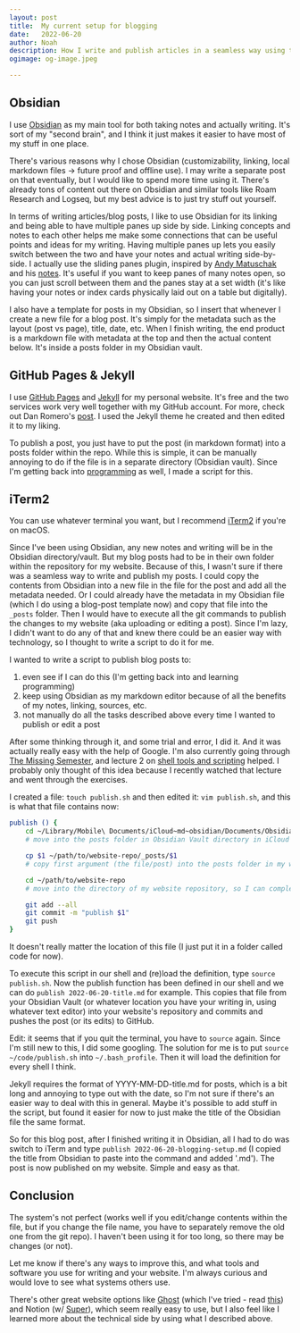 ```yaml
---
layout: post
title:	My current setup for blogging
date:	2022-06-20
author:	Noah
description: How I write and publish articles in a seamless way using tools and software like Obsidian, GitHub Pages, Jekyll, and the terminal (command line on iTerm2).
ogimage: og-image.jpeg

---
```


## Obsidian
I use [Obsidian](https://obsidian.md/) as my main tool for both taking notes and actually writing. It's sort of my "second brain", and I think it just makes it easier to have most of my stuff in one place.

There's various reasons why I chose Obsidian (customizability, linking, local markdown files -> future proof and offline use). I may write a separate post on that eventually, but I would like to spend more time using it. There's already tons of content out there on Obsidian and similar tools like Roam Research and Logseq, but my best advice is to just try stuff out yourself.

In terms of writing articles/blog posts, I like to use Obsidian for its linking and being able to have multiple panes up side by side. Linking concepts and notes to each other helps me make some connections that can be useful points and ideas for my writing. Having multiple panes up lets you easily switch between the two and have your notes and actual writing side-by-side. I actually use the sliding panes plugin, inspired by [Andy Matuschak](https://twitter.com/andy_matuschak) and his [notes](https://notes.andymatuschak.org). It's useful if you want to keep panes of many notes open, so you can just scroll between them and the panes stay at a set width (it's like having your notes or index cards physically laid out on a table but digitally).

I also have a template for posts in my Obsidian, so I insert that whenever I create a new file for a blog post. It's simply for the metadata such as the layout (post vs page), title, date, etc. When I finish writing, the end product is a markdown file with metadata at the top and then the actual content below. It's inside a posts folder in my Obsidian vault.

## GitHub Pages & Jekyll
I use [GitHub Pages](https://pages.github.com/) and [Jekyll](https://jekyllrb.com/) for my personal website. It's free and the two services work very well together with my GitHub account. For more, check out Dan Romero's [post](https://danromero.org/how-this-website-works.html). I used the Jekyll theme he created and then edited it to my liking.

To publish a post, you just have to put the post (in markdown format) into a posts folder within the repo. While this is simple, it can be manually annoying to do if the file is in a separate directory (Obsidian vault). Since I'm getting back into [programming](https://eacxns.com/learning-programming.html) as well, I made a script for this.

## iTerm2
You can use whatever terminal you want, but I recommend [iTerm2](https://iterm2.com/) if you're on macOS.

Since I've been using Obsidian, any new notes and writing will be in the Obsidian directory/vault. But my blog posts had to be in their own folder within the repository for my website. Because of this, I wasn't sure if there was a seamless way to write and publish my posts. I could copy the contents from Obsidian into a new file in the file for the post and add all the metadata needed. Or I could already have the metadata in my Obsidian file (which I do using a blog-post template now) and copy that file into the `_posts` folder. Then I would have to execute all the git commands to publish the changes to my website (aka uploading or editing a post). Since I'm lazy, I didn't want to do any of that and knew there could be an easier way with technology, so I thought to write a script to do it for me.

I wanted to write a script to publish blog posts to:
1. even see if I can do this (I'm getting back into and learning programming)
2. keep using Obsidian as my markdown editor because of all the benefits of my notes, linking, sources, etc. 
3. not manually do all the tasks described above every time I wanted to publish or edit a post

After some thinking through it, and some trial and error, I did it. And it was actually really easy with the help of Google. I'm also currently going through [The Missing Semester](https://missing.csail.mit.edu/), and lecture 2 on [shell tools and scripting](https://missing.csail.mit.edu/2020/shell-tools/) helped. I probably only thought of this idea because I recently watched that lecture and went through the exercises.

I created a file: `touch publish.sh` and then edited it: `vim publish.sh`, and this is what that file contains now:
```bash
publish () {
    cd ~/Library/Mobile\ Documents/iCloud~md~obsidian/Documents/Obsidian\ Vault/posts
    # move into the posts folder in Obsidian Vault directory in iCloud Drive (so I can call this command from any location and not have to include the above path in the argument)

    cp $1 ~/path/to/website-repo/_posts/$1
    # copy first argument (the file/post) into the posts folder in my website repository

    cd ~/path/to/website-repo
    # move into the directory of my website repository, so I can complete git commands to publish changes

    git add --all
    git commit -m "publish $1"
    git push
}
```
It doesn't really matter the location of this file (I just put it in a folder called code for now).

To execute this script in our shell and (re)load the definition, type `source publish.sh`. Now the publish function has been defined in our shell and we can do `publish 2022-06-20-title.md` for example. This copies that file from your Obsidian Vault (or whatever location you have your writing in, using whatever text editor) into your website's repository and commits and pushes the post (or its edits) to GitHub.

Edit: it seems that if you quit the terminal, you have to `source` again. Since I'm still new to this, I did some googling. The solution for me is to put `source ~/code/publish.sh` into `~/.bash_profile`. Then it will load the definition for every shell I think.

Jekyll requires the format of YYYY-MM-DD-title.md for posts, which is a bit long and annoying to type out with the date, so I'm not sure if there's an easier way to deal with this in general. Maybe it's possible to add stuff in the script, but found it easier for now to just make the title of the Obsidian file the same format.

So for this blog post, after I finished writing it in Obsidian, all I had to do was switch to iTerm and type `publish 2022-06-20-blogging-setup.md` (I copied the title from Obsidian to paste into the command and added '.md'). The post is now published on my website. Simple and easy as that.

## Conclusion
The system's not perfect (works well if you edit/change contents within the file, but if you change the file name, you have to separately remove the old one from the git repo). I haven't been using it for too long, so there may be changes (or not).

Let me know if there's any ways to improve this, and what tools and software you use for writing and your website. I'm always curious and would love to see what systems others use.

There's other great website options like [Ghost](https://ghost.org/) (which I've tried - read [this](https://balajis.com/set-up-a-paid-newsletter-at-your-own-domain/)) and Notion (w/ [Super](https://super.so/)), which seem really easy to use, but I also feel like I learned more about the technical side by using what I described above.